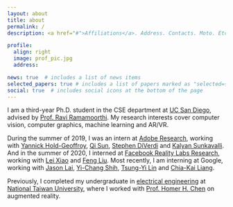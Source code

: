 ```yaml
---
layout: about
title: about
permalink: /
description: <a href="#">Affiliations</a>. Address. Contacts. Moto. Etc.

profile:
  align: right
  image: prof_pic.jpg
  address: 

news: true  # includes a list of news items
selected_papers: true # includes a list of papers marked as "selected={true}"
social: true  # includes social icons at the bottom of the page
---
```


I am a third-year Ph.D. student in the CSE department at [UC San Diego](http://www.ucsd.edu), advised by [Prof. Ravi Ramamoorthi](https://cseweb.ucsd.edu/~ravir/).
My research interests cover computer vision, computer graphics, machine learning and AR/VR.

During the summer of 2019, I was an intern at [Adobe Research](https://research.adobe.com/), working with [Yannick Hold-Geoffroy](http://yannickhold.com/), [Qi Sun](https://qisun.me/), [Stephen DiVerdi](http://www.stephendiverdi.com/) and [Kalyan Sunkavalli](http://www.kalyans.org/). And in the summer of 2020, I interned at [Facebook Reality Labs Research](https://tech.fb.com/ar-vr/), working with [Lei Xiao](https://leixiao-ubc.github.io/) and [Feng Liu](http://web.cecs.pdx.edu/~fliu/). Most recently, I am interning at Google, working with [Jason Lai](https://www.wslai.net/), [Yi-Chang Shih](https://people.csail.mit.edu/yichangshih/), [Tsung-Yi Lin](https://vision.cornell.edu/se3/people/tsung-yi-lin/) and [Chia-Kai Liang](http://chiakailiang.org/).

Previously, I completed my undergraduate in [electrical engineering](http://www.ee.ntu.edu.tw) at [National Taiwan University](http://www.ntu.edu.tw), where I worked with [Prof. Homer H. Chen](https://www.ee.ntu.edu.tw/bio1.php?teacher_id=60) on augmented reality.
